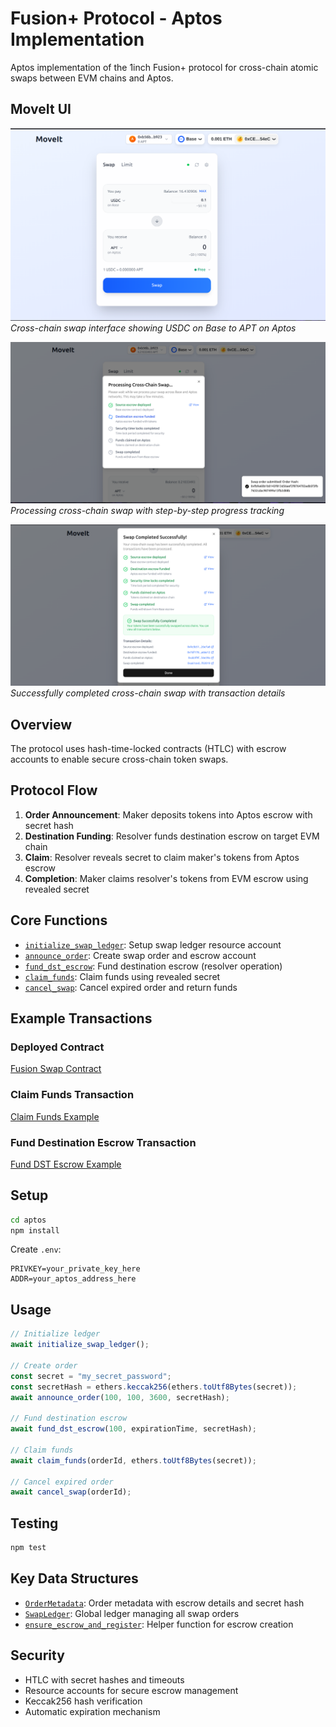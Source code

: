 # Fusion+ Protocol - Aptos Implementation

Aptos implementation of the 1inch Fusion+ protocol for cross-chain atomic swaps between EVM chains and Aptos.

## MoveIt UI

![MoveIt Swap Interface](docs/ui.png)
*Cross-chain swap interface showing USDC on Base to APT on Aptos*

![Swap Processing](docs/swap.png)
*Processing cross-chain swap with step-by-step progress tracking*

![Swap Success](docs/success.png)
*Successfully completed cross-chain swap with transaction details*

## Overview

The protocol uses hash-time-locked contracts (HTLC) with escrow accounts to enable secure cross-chain token swaps.

## Protocol Flow

1. **Order Announcement**: Maker deposits tokens into Aptos escrow with secret hash
2. **Destination Funding**: Resolver funds destination escrow on target EVM chain
3. **Claim**: Resolver reveals secret to claim maker's tokens from Aptos escrow
4. **Completion**: Maker claims resolver's tokens from EVM escrow using revealed secret

## Core Functions

- [`initialize_swap_ledger`](aptos/sources/fusion_swap.move#L66-L80): Setup swap ledger resource account
- [`announce_order`](aptos/sources/fusion_swap.move#L86-L140): Create swap order and escrow account
- [`fund_dst_escrow`](aptos/sources/fusion_swap.move#L151-L185): Fund destination escrow (resolver operation)
- [`claim_funds`](aptos/sources/fusion_swap.move#L202-L230): Claim funds using revealed secret
- [`cancel_swap`](aptos/sources/fusion_swap.move#L244-L270): Cancel expired order and return funds

## Example Transactions

### Deployed Contract
[Fusion Swap Contract](https://explorer.aptoslabs.com/account/0xb56bbecb1105320f538c98931eb637eb216e977bc4c6b83504c43663f4e6b923/modules/code/fusion_swap?network=mainnet)

### Claim Funds Transaction
[Claim Funds Example](https://explorer.aptoslabs.com/txn/0xd919b7d7856dbf1aa3a60e295845018ca072426e3a4f04458cc4385d57e57de4/userTxnOverview?network=mainnet)

### Fund Destination Escrow Transaction
[Fund DST Escrow Example](https://explorer.aptoslabs.com/txn/0xa0d7e09f4f5f4746feb6343646d4e10b551d95ed973b5b216af9f0efa512cad2/balanceChange?network=mainnet)

## Setup

```bash
cd aptos
npm install
```

Create `.env`:
```env
PRIVKEY=your_private_key_here
ADDR=your_aptos_address_here
```

## Usage

```typescript
// Initialize ledger
await initialize_swap_ledger();

// Create order
const secret = "my_secret_password";
const secretHash = ethers.keccak256(ethers.toUtf8Bytes(secret));
await announce_order(100, 100, 3600, secretHash);

// Fund destination escrow
await fund_dst_escrow(100, expirationTime, secretHash);

// Claim funds
await claim_funds(orderId, ethers.toUtf8Bytes(secret));

// Cancel expired order
await cancel_swap(orderId);
```

## Testing

```bash
npm test
```

## Key Data Structures

- [`OrderMetadata`](aptos/sources/fusion_swap.move#L39-L48): Order metadata with escrow details and secret hash
- [`SwapLedger`](aptos/sources/fusion_swap.move#L54-L55): Global ledger managing all swap orders
- [`ensure_escrow_and_register`](aptos/sources/fusion_swap.move#L284-L315): Helper function for escrow creation

## Security

- HTLC with secret hashes and timeouts
- Resource accounts for secure escrow management
- Keccak256 hash verification
- Automatic expiration mechanism